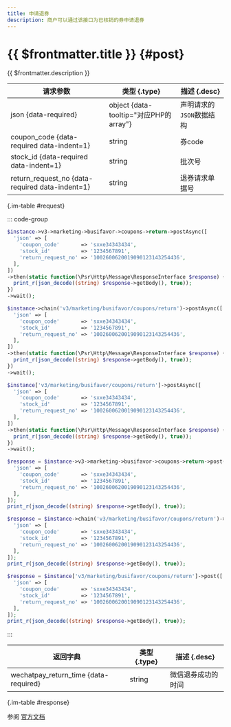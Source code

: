 ```yaml
---
title: 申请退券
description: 商户可以通过该接口为已核销的券申请退券
---
```


# {{ $frontmatter.title }} {#post}

{{ $frontmatter.description }}

| 请求参数 | 类型 {.type} | 描述 {.desc}
| --- | --- | ---
| json {data-required} | object {data-tooltip="对应PHP的array"} | 声明请求的`JSON`数据结构
| coupon_code {data-required data-indent=1} | string | 券code
| stock_id {data-required data-indent=1} | string | 批次号
| return_request_no {data-required data-indent=1} | string | 退券请求单据号

{.im-table #request}

::: code-group

```php [异步纯链式]
$instance->v3->marketing->busifavor->coupons->return->postAsync([
  'json' => [
    'coupon_code'       => 'sxxe34343434',
    'stock_id'          => '1234567891',
    'return_request_no' => '1002600620019090123143254436',
  ],
])
->then(static function(\Psr\Http\Message\ResponseInterface $response) {
  print_r(json_decode((string) $response->getBody(), true));
})
->wait();
```

```php [异步声明式]
$instance->chain('v3/marketing/busifavor/coupons/return')->postAsync([
  'json' => [
    'coupon_code'       => 'sxxe34343434',
    'stock_id'          => '1234567891',
    'return_request_no' => '1002600620019090123143254436',
  ],
])
->then(static function(\Psr\Http\Message\ResponseInterface $response) {
  print_r(json_decode((string) $response->getBody(), true));
})
->wait();
```

```php [异步属性式]
$instance['v3/marketing/busifavor/coupons/return']->postAsync([
  'json' => [
    'coupon_code'       => 'sxxe34343434',
    'stock_id'          => '1234567891',
    'return_request_no' => '1002600620019090123143254436',
  ],
])
->then(static function(\Psr\Http\Message\ResponseInterface $response) {
  print_r(json_decode((string) $response->getBody(), true));
})
->wait();
```

```php [同步纯链式]
$response = $instance->v3->marketing->busifavor->coupons->return->post([
  'json' => [
    'coupon_code'       => 'sxxe34343434',
    'stock_id'          => '1234567891',
    'return_request_no' => '1002600620019090123143254436',
  ],
]);
print_r(json_decode((string) $response->getBody(), true));
```

```php [同步声明式]
$response = $instance->chain('v3/marketing/busifavor/coupons/return')->post([
  'json' => [
    'coupon_code'       => 'sxxe34343434',
    'stock_id'          => '1234567891',
    'return_request_no' => '1002600620019090123143254436',
  ],
]);
print_r(json_decode((string) $response->getBody(), true));
```

```php [同步属性式]
$response = $instance['v3/marketing/busifavor/coupons/return']->post([
  'json' => [
    'coupon_code'       => 'sxxe34343434',
    'stock_id'          => '1234567891',
    'return_request_no' => '1002600620019090123143254436',
  ],
]);
print_r(json_decode((string) $response->getBody(), true));
```

:::

| 返回字典 | 类型 {.type} | 描述 {.desc}
| --- | --- | ---
| wechatpay_return_time {data-required} | string | 微信退券成功的时间

{.im-table #response}

参阅 [官方文档](https://pay.weixin.qq.com/wiki/doc/apiv3/apis/chapter9_2_13.shtml)
